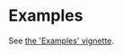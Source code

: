 # Examples

See [the 'Examples' vignette](https://github.com/ropensci/beautier/blob/main/vignettes/examples.Rmd).
